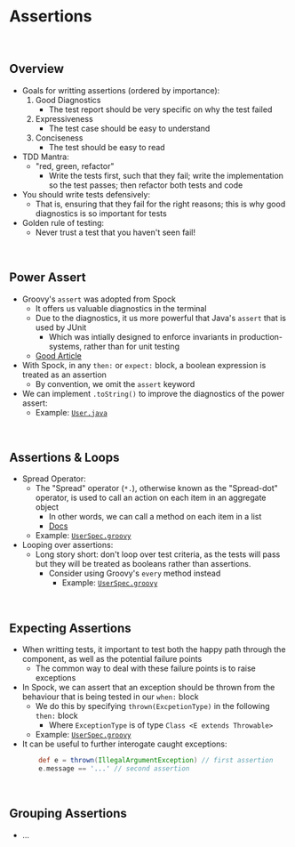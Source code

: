 # Assertions

<br>

## Overview
* Goals for writting assertions (ordered by importance):
    1. Good Diagnostics
        * The test report should be very specific on why the test failed
    2. Expressiveness
        * The test case should be easy to understand
    3. Conciseness
        * The test should be easy to read
* TDD Mantra:
    * "red, green, refactor"
        * Write the tests first, such that they fail; write the implementation so the test passes; then refactor both tests and code
* You should write tests defensively:
    * That is, ensuring that they fail for the right reasons; this is why good diagnostics is so important for tests
* Golden rule of testing:
    * Never trust a test that you haven't seen fail!

<br>

## Power Assert
* Groovy's `assert` was adopted from Spock
    * It offers us valuable diagnostics in the terminal
    * Due to the diagnostics, it us more powerful that Java's `assert` that is used by JUnit
        * Which was intially designed to enforce invariants in production-systems, rather than for unit testing
    * [Good Article](https://blog.nareshak.com/groovy-power-asserts/)
* With Spock, in any `then:` or `expect:` block, a boolean expression is treated as an assertion
    * By convention, we omit the `assert` keyword
* We can implement `.toString()` to improve the diagnostics of the power assert:
    * Example: [`User.java`](../../projects/squawker/src/main/java/com/jrsmiffy/spock/squawker/User.java)

<br>

## Assertions & Loops
* Spread Operator:
    * The "Spread" operator (`*.`), otherwise known as the "Spread-dot" operator, is used to call an action on each item in an aggregate object
        * In other words, we can call a method on each item in a list
        * [Docs](https://groovy-lang.org/operators.html#_spread_operator)
    * Example: [`UserSpec.groovy`](../../projects/squawker/src/test/groovy/com/jrsmiffy/spock/squawker/UserSpec.groovy)
* Looping over assertions:
    * Long story short: don't loop over test criteria, as the tests will pass but they will be treated as booleans rather than assertions.
        * Consider using Groovy's `every` method instead
            * Example: [`UserSpec.groovy`](../../projects/squawker/src/test/groovy/com/jrsmiffy/spock/squawker/UserSpec.groovy)

<br>

## Expecting Assertions
* When writting tests, it important to test both the happy path through the component, as well as the potential failure points
    * The common way to deal with these failure points is to raise exceptions
* In Spock, we can assert that an exception should be thrown from the behaviour that is being tested in our `when:` block
    * We do this by specifying `thrown(ExcpetionType)` in the following `then:` block
        * Where `ExceptionType` is of type `Class <E extends Throwable>`
    * Example: [`UserSpec.groovy`](../../projects/squawker/src/test/groovy/com/jrsmiffy/spock/squawker/UserSpec.groovy) 
* It can be useful to further interogate caught exceptions:
    ```groovy
        def e = thrown(IllegalArgumentException) // first assertion
        e.message == '...' // second assertion
    ```

<br>

## Grouping Assertions
* ...